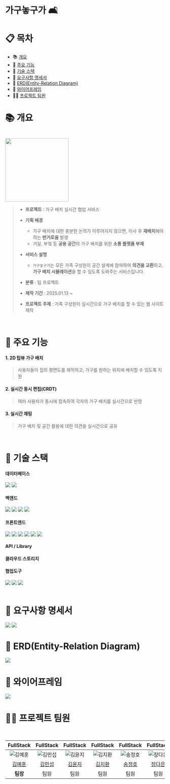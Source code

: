 # 가구놓구가 🛋️
# :clipboard: 목차

- :books: <a href="#outline">개요</a>
- 📌 <a href="#function">주요 기능</a>
- :wrench: <a href="#tech">기술 스택</a>
- 📝 <a href="#specification">요구사항 명세서</a>
- 💭 <a href="#erd">ERD(Entity-Relation Diagram)</a>
- 🎨 <a href="#frame">와이어프레임</a>
- 💁‍♂️ <a href="#team">프로젝트 팀원</a>
  

# :books: <a name="outline">개요</a>
<br/>
<img src="https://github.com/user-attachments/assets/09a0d908-bce8-4b56-9e88-b798a466525d" width=200/>

> - **프로젝트** : 가구 배치 실시간 협업 서비스
>
> - **기획 배경**
>   - 가구 배치에 대한 충분한 논의가 이루어지지 않으면, 이사 후 **재배치**해야 하는 **번거로움** 발생
>   - 거실, 부엌 등 **공용 공간**의 가구 배치를 위한 **소통 플랫폼 부재**
> - **서비스 설명**
>   - `가구놓구가`는 모든 가족 구성원이 공간 설계에 참여하여 **의견을 교환**하고, **가구 배치 시뮬레이션**을 할 수 있도록 도와주는 서비스입니다.
>    
> - **분류** : 팀 프로젝트
>
> - **제작 기간** : 2025.01.13 ~ 
>
> - **프로젝트 주제** : 가족 구성원이 실시간으로 가구 배치를 할 수 있는 웹 사이트 제작

<br/>

# 📌 <a name="function">주요 기능</a>
<h4>1. 2D 탑뷰 가구 배치</h4>

> 사용자들이 집의 평면도를 제작하고, 가구를 원하는 위치에 배치할 수 있도록 지원
<h4>2. 실시간 동시 편집(CRDT)</h4>

> 여러 사용자가 동시에 접속하여 각자의 가구 배치를 실시간으로 반영
<h4>3. 실시간 채팅</h4>

> 가구 배치 및 공간 활용에 대한 의견을 실시간으로 공유
<br/>

# :wrench: <a name="tech">기술 스택</a>
<h4>데이터베이스</h4>
<div align="left">
   <img src="https://img.shields.io/badge/mysql-4479A1?style=for-the-badge&logo=mysql&logoColor=white">
   <img src="https://img.shields.io/badge/Redis-DC382D?style=for-the-badge&logo=redis&logoColor=white" />
</div> 
<h4>백엔드</h4>
<div align="left">
    <img src="https://img.shields.io/badge/JAVA-007396?style=for-the-badge&logo=Java&logoColor=white"/>
     <img src="https://img.shields.io/badge/Spring Boot-6DB33F?style=for-the-badge&logo=springboot&logoColor=white" />
    <img src="https://img.shields.io/badge/Spring Security-6DB33F?style=for-the-badge&logo=springsecurity&logoColor=white" />
    <img src="https://img.shields.io/badge/MyBatis-232F3E?style=for-the-badge&logo=mybatis&logoColor=white" />
</div>
</div> 
<h4>프론트엔드</h4>
<div align="left">
  <img src="https://img.shields.io/badge/vue.js-4FC08D?style=for-the-badge&logo=vuedotjs&logoColor=white">
   <img src="https://img.shields.io/badge/HTML5-E34F26?style=for-the-badge&logo=HTML5&logoColor=white"/>
   <img src="https://img.shields.io/badge/CSS3-1572B6?style=for-the-badge&logo=CSS3&logoColor=white"/>
     <img src="https://img.shields.io/badge/JAVASCRIPT-F7DF1E?style=for-the-badge&logo=javascript&logoColor=white"/>
   <img src="https://img.shields.io/badge/bootstrap-7952B3?style=for-the-badge&logo=bootstrap&logoColor=white" />
     <img src="https://img.shields.io/badge/Axios-5A29E4?style=for-the-badge&logo=axios&logoColor=white">
</div>
<h4>API / Library</h4>

</div>
<h4>클라우드 스토리지</h4>

<h4>협업도구</h4>
<div align="left">
<img src="https://img.shields.io/badge/gitlab-FC6D26?style=for-the-badge&logo=gitlab&logoColor=white" />
<img src="https://img.shields.io/badge/Jira-0052CC?style=for-the-badge&logo=jirasoftware&logoColor=white" />
<img src="https://img.shields.io/badge/Notion-000000?style=for-the-badge&logo=Notion&logoColor=white" />

</div><br/>

# 📝 <a name="specification">요구사항 명세서</a>
<img src="https://github.com/user-attachments/assets/d4ee0a9c-df67-4d82-a8aa-bc84570cbff7"/>
<img src="https://github.com/user-attachments/assets/138ba78b-1382-4de0-8070-bd6296438460"/>
<br/>

# 💭 <a name="erd">ERD(Entity-Relation Diagram)</a>
<img src="https://github.com/user-attachments/assets/03b8d907-856f-4ecb-8ed4-66d718c11969"/>
<br/>

# 🎨 <a name="frame">와이어프레임</a>
<img src="https://github.com/user-attachments/assets/004adcef-ff3e-4ba3-a2c7-cfa7055f8d8b"/>

<br/>

# 💁‍♂️ <a name="team"> 프로젝트 팀원</a>
<div><br/>

|FullStack|FullStack|FullStack|FullStack|FullStack|FullStack|
|:---:|:---:|:---:|:---:|:---:|:---:|
| ![김예훈](https://github.com/user-attachments/assets/a3735474-3043-4f18-98b9-f97e77589522)| ![김민섭](https://github.com/user-attachments/assets/912a808c-b6e2-4f22-b0bd-124722e4b4d6)| ![김윤지](https://github.com/user-attachments/assets/583ab5ef-07a9-4ed6-88cc-e2fd716b4a08)| ![김지환](https://github.com/user-attachments/assets/0a4f1ed8-13fc-4769-9660-5a6bac571fb1)| ![송정호](https://github.com/user-attachments/assets/3bc00b58-28f6-427d-b3a1-e349d1a0a631)| ![장다은](https://github.com/user-attachments/assets/038d3b84-0757-48ba-935e-85bbec9573f6) |
|[김예훈](https://github.com/yhkimox)|[김민섭](https://github.com/TrexVsTank)|[김윤지](https://github.com/ximvamom)|[김지환](https://github.com/gits79)|[송정호](https://github.com/yhkimox)|[장다은](https://github.com/boriaegi)|
|**팀장**|팀원|팀원|팀원|팀원|팀원|

</div><br/>

